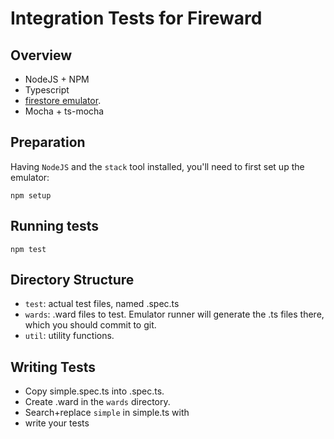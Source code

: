 # Integration Tests for Fireward

## Overview

- NodeJS + NPM
- Typescript
- [firestore emulator](https://firebase.google.com/docs/firestore/security/test-rules-emulator).
- Mocha + ts-mocha

## Preparation

Having `NodeJS` and the `stack` tool installed, you'll need to first set up the emulator:

`npm setup`

## Running tests

`npm test`

## Directory Structure

- `test`: actual test files, named <ward-name>.spec.ts
- `wards`: .ward files to test. Emulator runner will generate the .ts files there, which you should commit to git.
- `util`: utility functions.

## Writing Tests

- Copy simple.spec.ts into <my-ward>.spec.ts.
- Create <my-ward>.ward in the `wards` directory.
- Search+replace `simple` in simple.ts with <my-ward>
- write your tests


